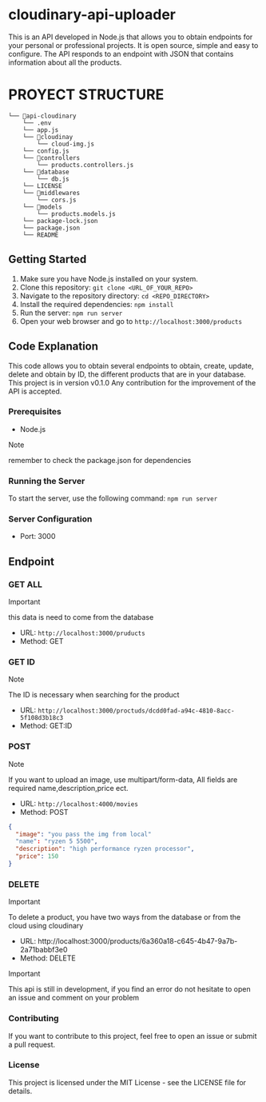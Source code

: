 # cloudinary-api-uploader

This is an API developed in Node.js that allows you to obtain endpoints for your personal or professional projects. It is open source, simple and easy to configure. The API responds to an endpoint with JSON that contains information about all the products.

# PROYECT STRUCTURE

```
└── 📁api-cloudinary
    └── .env
    └── app.js
    └── 📁cloudinay
        └── cloud-img.js
    └── config.js
    └── 📁controllers
        └── products.controllers.js
    └── 📁database
        └── db.js
    └── LICENSE
    └── 📁middlewares
        └── cors.js
    └── 📁models
        └── products.models.js
    └── package-lock.json
    └── package.json
    └── README
```

## Getting Started

1. Make sure you have Node.js installed on your system.
2. Clone this repository: `git clone <URL_OF_YOUR_REPO>`
3. Navigate to the repository directory: `cd <REPO_DIRECTORY>`
4. Install the required dependencies: `npm install`
5. Run the server: `npm run server`
6. Open your web browser and go to `http://localhost:3000/products`

## Code Explanation

This code allows you to obtain several endpoints to obtain, create, update, delete and obtain by ID, the different products that are in your database. This project is in version v0.1.0 Any contribution for the improvement of the API is accepted.

### Prerequisites

- Node.js

> [!NOTE]
> remember to check the package.json for dependencies

### Running the Server

To start the server, use the following command: `npm run server`

### Server Configuration

- Port: 3000

## Endpoint

### GET ALL

> [!IMPORTANT]
> this data is need to come from the database

- URL: `http://localhost:3000/pruducts`
- Method: GET

### GET ID

> [!NOTE]
> The ID is necessary when searching for the product

- URL: `http://localhost:3000/proctuds/dcdd0fad-a94c-4810-8acc-5f108d3b18c3`
- Method: GET:ID

### POST

> [!NOTE]
> If you want to upload an image, use multipart/form-data,
> All fields are required name,description,price ect.

- URL: `http://localhost:4000/movies`
- Method: POST

```json
{
  "image": "you pass the img from local"
  "name": "ryzen 5 5500",
  "description": "high performance ryzen processor",
  "price": 150
}
```

### DELETE

> [!IMPORTANT]
> To delete a product, you have two ways from the database or from the cloud using cloudinary

- URL: http://localhost:3000/products/6a360a18-c645-4b47-9a7b-2a71babbf3e0
- Method: DELETE

> [!IMPORTANT]
> This api is still in development, if you find an error do not hesitate to open an issue and comment on your problem

### Contributing

If you want to contribute to this project, feel free to open an issue or submit a pull request.

### License

This project is licensed under the MIT License - see the LICENSE file for details.
